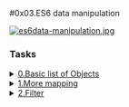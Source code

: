 #0x03.ES6 data manipulation

[![es6data-manipulation.jpg](https://i.postimg.cc/hPFNhHwq/es6data-manipulation.jpg)](https://postimg.cc/PN4SRFT6)

### Tasks

<details>
<summary><a href="./0-get_list_students.js">0.Basic list of Objects</a></summary>
<a href='https://postimg.cc/Yvf06g1m' target='_blank'><img src='https://i.postimg.cc/Yvf06g1m/Screenshot-from-2023-08-01-15-01-59.png' border='0' alt='Screenshot-from-2023-08-01-15-01-59'/></a>
</details>

<details>
<summary><a href="./1-get_list_student_ids.js">1.More mapping</a></summary>
<a href='https://postimg.cc/hhnzq8VJ' target='_blank'><img src='https://i.postimg.cc/hhnzq8VJ/Screenshot-from-2023-08-01-17-09-23.png' border='0' alt='Screenshot-from-2023-08-01-17-09-23'/></a>
</details>

<details>
<summary><a href="./2-get_list_student_by_loc.js">2.Filter</a></summary>
<a href='https://postimg.cc/Btg9NzHn' target='_blank'><img src='https://i.postimg.cc/Btg9NzHn/Screenshot-from-2023-08-01-17-27-50.png' border='0' alt='Screenshot-from-2023-08-01-17-27-50'/></a>
</details>


